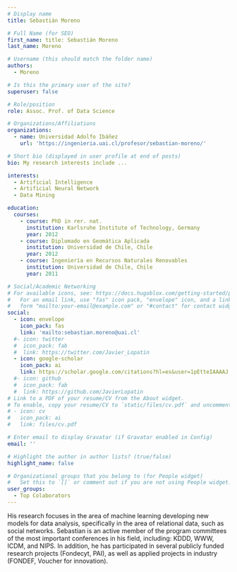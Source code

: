 ```yaml
---
# Display name
title: Sebastián Moreno

# Full Name (for SEO)
first_name: title: Sebastián Moreno
last_name: Moreno

# Username (this should match the folder name)
authors:
  - Moreno

# Is this the primary user of the site?
superuser: false

# Role/position
role: Assoc. Prof. of Data Science

# Organizations/Affiliations
organizations:
  - name: Universidad Adolfo Ibáñez
    url: 'https://ingenieria.uai.cl/profesor/sebastian-moreno/'

# Short bio (displayed in user profile at end of posts)
bio: My research interests include ...

interests:
  - Artificial Intelligence
  - Artificial Neural Network
  - Data Mining

education:
  courses:
    - course: PhD in rer. nat.
      institution: Karlsruhe Institute of Technology, Germany
      year: 2012
    - course: Diplomado en Geomática Aplicada
      institution: Universidad de Chile, Chile
      year: 2012
    - course: Ingeniería en Recursos Naturales Renovables
      institution: Universidad de Chile, Chile
      year: 2011

# Social/Academic Networking
# For available icons, see: https://docs.hugoblox.com/getting-started/page-builder/#icons
#   For an email link, use "fas" icon pack, "envelope" icon, and a link in the
#   form "mailto:your-email@example.com" or "#contact" for contact widget.
social:
  - icon: envelope
    icon_pack: fas
    link: 'mailto:sebastian.moreno@uai.cl'
  #- icon: twitter
  #  icon_pack: fab
  #  link: https://twitter.com/Javier_Lopatin
  - icon: google-scholar
    icon_pack: ai
    link: https://scholar.google.com/citations?hl=es&user=1pEtteIAAAAJ
  #- icon: github
  #  icon_pack: fab
  #  link: https://github.com/JavierLopatin
# Link to a PDF of your resume/CV from the About widget.
# To enable, copy your resume/CV to `static/files/cv.pdf` and uncomment the lines below.
# - icon: cv
#   icon_pack: ai
#   link: files/cv.pdf

# Enter email to display Gravatar (if Gravatar enabled in Config)
email: ''

# Highlight the author in author lists? (true/false)
highlight_name: false

# Organizational groups that you belong to (for People widget)
#   Set this to `[]` or comment out if you are not using People widget.
user_groups:
  - Top Colaborators
---
```


His research focuses in the area of machine learning developing new models for data analysis, specifically in the area of relational data, such as social networks. Sebastian is an active member of the program committees of the most important conferences in his field, including: KDDD, WWW, ICDM, and NIPS. In addition, he has participated in several publicly funded research projects (Fondecyt, PAI), as well as applied projects in industry (FONDEF, Voucher for innovation).
